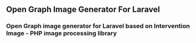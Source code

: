 ## Open Graph Image Generator For Laravel

### Open Graph image generator for Laravel based on Intervention Image - PHP image processing library
